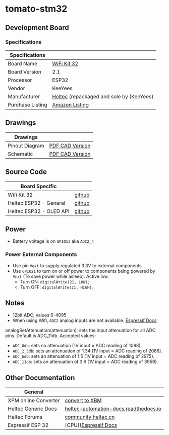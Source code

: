 # tomato-stm32

## Development Board

### Specifications

|Specifications| |
|---|---|
|Board Name|[WiFi Kit 32](https://heltec.org/project/wifi-kit-32/)|
|Board Version|2.1|
|Processor|ESP32|
|Vendor|KeeYees|
|Manufacturer|[Heltec](https://heltec.org/) (repackaged and sole by (KeeYees)|
|Purchase Listing|[Amazon Listing](https://www.amazon.ca/KeeYees-Internet-Development-Display-Bluetooth/dp/B07THGMMV8/ref=pd_sbs_147_6/140-6580263-6671007?_encoding=UTF8&pd_rd_i=B07THGMMV8&pd_rd_r=467c3fdd-7af4-496f-b44f-b92d0cae06b9&pd_rd_w=RoQUI&pd_rd_wg=htgSs&pf_rd_p=e2c8fd77-bcab-46e7-9a0c-48650e9db03b&pf_rd_r=Z67XHGQ235C03ZY56FTN&refRID=Z67XHGQ235C03ZY56FTN&th=1)|

## Drawings

|Drawings|  |
|---|---|
|Pinout Diagram|[PDF CAD Version](https://resource.heltec.cn/download/WiFi_Kit_32/WIFI_Kit_32_pinoutDiagram_V2.1.pdf)|
|Schematic|[PDF CAD Version](https://resource.heltec.cn/download/WiFi_Kit_32/WIFI_Kit_32_Schematic_diagram_V2.1.PDF)|

## Source Code

|Board Specific|  |
|---|---|
|Wifi Kit 32|[github](https://github.com/Heltec-Aaron-Lee/WiFi_Kit_series)|
|Heltec ESP32 - General|[github](https://github.com/HelTecAutomation/Heltec_ESP32)|
|Heltec ESP32 - OLED API|[github](https://github.com/HelTecAutomation/Heltec_ESP32/blob/master/src/oled/API.md)|

## Power

  * Battery voltage is on `GPIO13` aka `ADC2_4`

### Power External Components

 * Use pin `Vext` to supply regulated 3.3V to external components
 * Use `GPIO21` to turn on or off power to components being powered by `Vext` (To save power while asleep). Active low.
   * Turn ON: `digitalWrite(21, LOW);`
   * Turn OFF: `digitalWrite(21, HIGH);`

## Notes

  * 12bit ADC; values 0-4095
  * When using Wifi, `ADC2` analog inputs are not available. [Espressif Docs](https://docs.espressif.com/projects/esp-idf/en/latest/esp32/api-reference/peripherals/adc.html)

analogSetAttenuation(attenuation): sets the input attenuation for all ADC pins. Default is ADC_11db. Accepted values:
  * `ADC_0db`: sets no attenuation (1V input = ADC reading of 1088)
  * `ADC_2_5db`: sets an attenuation of 1.34 (1V input = ADC reading of 2086).
  * `ADC_6db`: sets an attenuation of 1.5 (1V input = ADC reading of 2975).
  * `ADC_11db`: sets an attenuation of 3.6 (1V input = ADC reading of 3959).

## Other Documentation

|General|  |
|---|---|
|XPM online Converter|[convert to XBM](https://www.online-utility.org/image/convert/to/XBM)|
|Heltec Generic Docs|[heltec-automation-docs.readthedocs.io](https://heltec-automation-docs.readthedocs.io/en/latest/esp32+arduino/index.html)|
|Heltec Forums|[community.heltec.cn](http://community.heltec.cn/)|
|Espressif ESP 32|[CPU]([Espressif Docs](https://docs.espressif.com/projects/esp-idf/en/latest/esp32/api-reference/index.html)|
